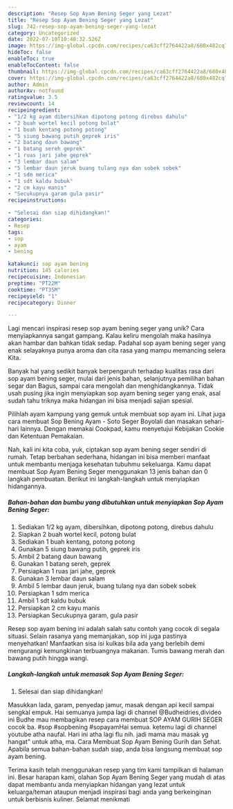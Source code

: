 ```yaml
---
description: "Resep Sop Ayam Bening Seger yang Lezat"
title: "Resep Sop Ayam Bening Seger yang Lezat"
slug: 742-resep-sop-ayam-bening-seger-yang-lezat
category: Uncategorized
date: 2022-07-10T10:40:32.526Z
image: https://img-global.cpcdn.com/recipes/ca63cff2764422a8/680x482cq70/sop-ayam-bening-seger-foto-resep-utama.jpg
hideToc: false
enableToc: true
enableTocContent: false
thumbnail: https://img-global.cpcdn.com/recipes/ca63cff2764422a8/680x482cq70/sop-ayam-bening-seger-foto-resep-utama.jpg
cover: https://img-global.cpcdn.com/recipes/ca63cff2764422a8/680x482cq70/sop-ayam-bening-seger-foto-resep-utama.jpg
author: Admin
authorAv: notfound
ratingvalue: 3.5
reviewcount: 14
recipeingredient:
- "1/2 kg ayam dibersihkan dipotong potong direbus dahulu"
- "2 buah wortel kecil potong bulat"
- "1 buah kentang potong potong"
- "5 siung bawang putih geprek iris"
- "2 batang daun bawang"
- "1 batang sereh geprek"
- "1 ruas jari jahe geprek"
- "3 lembar daun salam"
- "5 lembar daun jeruk buang tulang nya dan sobek sobek"
- "1 sdm merica"
- "1 sdt kaldu bubuk"
- "2 cm kayu manis"
- "Secukupnya garam gula pasir"
recipeinstructions:

- "Selesai dan siap dihidangkan!"
categories:
- Resep
tags:
- sop
- ayam
- bening

katakunci: sop ayam bening 
nutrition: 145 calories
recipecuisine: Indonesian
preptime: "PT22M"
cooktime: "PT35M"
recipeyield: "1"
recipecategory: Dinner

---
```





Lagi mencari inspirasi resep sop ayam bening seger yang unik? Cara menyiapkannya sangat gampang. Kalau keliru mengolah maka hasilnya akan hambar dan bahkan tidak sedap. Padahal sop ayam bening seger yang enak selayaknya punya aroma dan cita rasa yang mampu memancing selera Kita.





Banyak hal yang sedikit banyak berpengaruh terhadap kualitas rasa dari sop ayam bening seger, mulai dari jenis bahan, selanjutnya pemilihan bahan segar dan Bagus, sampai cara mengolah dan menghidangkannya. Tidak usah pusing jika ingin menyiapkan sop ayam bening seger yang enak,      asal sudah tahu triknya maka hidangan ini bisa menjadi sajian spesial.














Pilihlah ayam kampung yang gemuk untuk membuat sop ayam ini. Lihat juga cara membuat Sop Bening Ayam - Soto Seger Boyolali dan masakan sehari-hari lainnya. Dengan memakai Cookpad, kamu menyetujui Kebijakan Cookie dan Ketentuan Pemakaian.






Nah, kali ini kita coba, yuk, ciptakan sop ayam bening seger sendiri di rumah. Tetap berbahan sederhana, hidangan ini bisa memberi manfaat untuk membantu menjaga kesehatan tubuhmu sekeluarga. Kamu dapat membuat Sop Ayam Bening Seger menggunakan 13 jenis bahan dan 0 langkah pembuatan. Berikut ini langkah-langkah untuk menyiapkan hidangannya.

<!--inarticleads1-->

##### Bahan-bahan dan bumbu yang dibutuhkan untuk menyiapkan Sop Ayam Bening Seger:

1. Sediakan 1/2 kg ayam, dibersihkan, dipotong potong, direbus dahulu
1. Siapkan 2 buah wortel kecil, potong bulat
1. Sediakan 1 buah kentang, potong potong
1. Gunakan 5 siung bawang putih, geprek iris
1. Ambil 2 batang daun bawang
1. Gunakan 1 batang sereh, geprek
1. Persiapkan 1 ruas jari jahe, geprek
1. Gunakan 3 lembar daun salam
1. Ambil 5 lembar daun jeruk, buang tulang nya dan sobek sobek
1. Persiapkan 1 sdm merica
1. Ambil 1 sdt kaldu bubuk
1. Persiapkan 2 cm kayu manis
1. Persiapkan Secukupnya garam, gula pasir


Resep sop ayam bening ini adalah salah satu contoh yang cocok di segala situasi. Selain rasanya yang memanjakan, sop ini juga pastinya menyehatkan! Manfaatkan sisa isi kulkas bila ada yang berlebih demi mengurangi kemungkinan terbuangnya makanan. Tumis bawang merah dan bawang putih hingga wangi. 

<!--inarticleads2-->

##### Langkah-langkah untuk memasak Sop Ayam Bening Seger:


1. Selesai dan siap dihidangkan!

Masukkan lada, garam, penyedap jamur, masak dengan api kecil sampai sengkal empuk. Hai semuanya jumpa lagi di channel @Budheidries,divideo ini Budhe mau membagikan resep cara membuat SOP AYAM GURIH SEGER cocok ba. #sop #sopbening #sopayamHai semua. ketemu lagi di channel youtube atha naufal. Hari ini atha lagi flu nih. jadi mama mau masak yg hangat&#34; untuk atha, ma. Cara Membuat Sop Ayam Bening Gurih dan Sehat. Apabila semua bahan-bahan sudah siap, anda bisa langsung membuat sop ayam bening. 

Terima kasih telah menggunakan resep yang tim kami tampilkan di halaman ini. Besar harapan kami, olahan Sop Ayam Bening Seger yang mudah di atas dapat membantu anda menyiapkan hidangan yang lezat untuk keluarga/teman ataupun menjadi inspirasi bagi anda yang berkeinginan untuk berbisnis kuliner. Selamat menikmati
